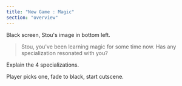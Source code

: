 ```yaml
---
title: "New Game : Magic"
section: "overview"
---
```


Black screen, Stou's image in bottom left.

> Stou, you've been learning magic for some time now. Has any specialization resonated with you?

Explain the 4 specializations.

Player picks one, fade to black, start cutscene.